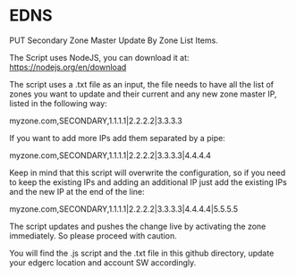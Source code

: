 # EDNS
PUT Secondary Zone Master Update By Zone List Items.

The Script uses NodeJS, you can download it at: https://nodejs.org/en/download

The script uses a .txt file as an input, the file needs to have all the list of zones you want to update and their current and any new zone master IP, listed in the following way:

myzone.com,SECONDARY,1.1.1.1|2.2.2.2|3.3.3.3

If you want to add more IPs add them separated by a pipe:

myzone.com,SECONDARY,1.1.1.1|2.2.2.2|3.3.3.3|4.4.4.4


Keep in mind that this script will overwrite the configuration, so if you need to keep the existing IPs and adding an additional IP just add the existing IPs and the new IP at the end of the line:

myzone.com,SECONDARY,1.1.1.1|2.2.2.2|3.3.3.3|4.4.4.4|5.5.5.5

The script updates and pushes the change live by activating the zone immediately. So please proceed with caution.

You will find the .js script and the .txt file in this github directory, update your edgerc location and account SW accordingly.
